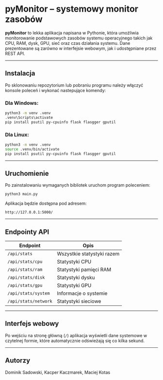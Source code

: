 #  pyMonitor – systemowy monitor zasobów

**pyMonitor** to lekka aplikacja napisana w Pythonie, która umożliwia monitorowanie podstawowych zasobów systemu operacyjnego takich jak CPU, RAM, dysk, GPU, sieć oraz czas działania systemu. Dane prezentowane są zarówno w interfejsie webowym, jak i udostępniane przez REST API.

---

##  Instalacja
Po sklonowaniu repozytorium lub pobraniu programu należy włączyć konsole poleceń i wykonać nastepujące komendy:

###  Dla Windows:
```bash
python3 -m venv .venv
.venv\Scripts\activate
pip install psutil py-cpuinfo flask flasgger gputil
```

###  Dla Linux:
```bash
python3 -m venv .venv
source .venv/bin/activate
pip install psutil py-cpuinfo flask flasgger gputil
```

---

##  Uruchomienie
Po zainstalowaniu wymaganych bibliotek uruchom program poleceniem:

```bash
python3 main.py
```

Aplikacja będzie dostępna pod adresem:
```
http://127.0.0.1:5000/
```

---

##  Endpointy API

| Endpoint | Opis |
|---------|------|
| `/api/stats` | Wszystkie statystyki razem |
| `/api/stats/cpu` | Statystyki CPU |
| `/api/stats/ram` | Statystyki pamięci RAM |
| `/api/stats/disk` | Statystyki dysku |
| `/api/stats/gpu` | Statystyki GPU |
| `/api/stats/system` | Informacje o systemie |
| `/api/stats/network` | Statystyki sieciowe |

---

##  Interfejs webowy

Po wejściu na stronę główną (`/`) aplikacja wyświetli dane systemowe w czytelnej formie, które automatycznie odświeżają się co kilka sekund.

---

##  Autorzy
Dominik Sadowski, Kacper Kaczmarek, Maciej Kotas
